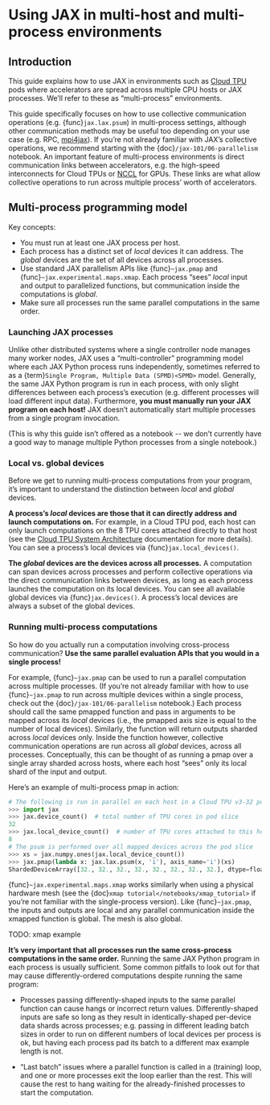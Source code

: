 # Using JAX in multi-host and multi-process environments

## Introduction

This guide explains how to use JAX in environments such as [Cloud
TPU](https://cloud.google.com/tpu) pods where accelerators are spread across
multiple CPU hosts or JAX processes. We’ll refer to these as “multi-process”
environments.

This guide specifically focuses on how to use collective communication
operations (e.g. {func}`jax.lax.psum`) in multi-process settings, although other
communication methods may be useful too depending on your use case (e.g. RPC,
[mpi4jax](https://github.com/mpi4jax/mpi4jax)). If you’re not already familiar
with JAX’s collective operations, we recommend starting with the
{doc}`/jax-101/06-parallelism` notebook. An important feature of multi-process
environments is direct communication links between accelerators, e.g. the
high-speed interconnects for Cloud TPUs or
[NCCL](https://developer.nvidia.com/nccl) for GPUs. These links are what allow
collective operations to run across multiple process’ worth of accelerators.


## Multi-process programming model

Key concepts:
*   You must run at least one JAX process per host.
*   Each process has a distinct set of _local_ devices it can address. The
    _global_ devices are the set of all devices across all processes.
*   Use standard JAX parallelism APIs like {func}`~jax.pmap` and
    {func}`~jax.experimental.maps.xmap`. Each process “sees” _local_ input and
    output to parallelized functions, but communication inside the computations
    is _global_.
*   Make sure all processes run the same parallel computations in the same
    order.


### Launching JAX processes

Unlike other distributed systems where a single controller node manages many
worker nodes, JAX uses a “multi-controller” programming model where each JAX
Python process runs independently, sometimes referred to as a
{term}`Single Program, Multiple Data (SPMD)<SPMD>` model. Generally, the same
JAX Python program is run in each process, with only slight differences between
each process’s execution (e.g. different processes will load different input
data). Furthermore, **you must manually run your JAX program on each host!** JAX
doesn’t automatically start multiple processes from a single program invocation.

(This is why this guide isn’t offered as a notebook -- we don’t currently have a
good way to manage multiple Python processes from a single notebook.)


### Local vs. global devices

Before we get to running multi-process computations from your program, it’s
important to understand the distinction between _local_ and _global_ devices.

**A process’s _local_ devices are those that it can directly address and launch
computations on.** For example, in a Cloud TPU pod, each host can only launch
computations on the 8 TPU cores attached directly to that host (see the [Cloud
TPU System Architecture](https://cloud.google.com/tpu/docs/system-architecture)
documentation for more details). You can see a process’s local devices via
{func}`jax.local_devices()`.

**The _global_ devices are the devices across all processes.** A computation can
span devices across processes and perform collective operations via the direct
communication links between devices, as long as each process launches the
computation on its local devices. You can see all available global devices via
{func}`jax.devices()`. A process’s local devices are always a subset of the
global devices.


### Running multi-process computations

So how do you actually run a computation involving cross-process communication?
**Use the same parallel evaluation APIs that you would in a single process!**

For example, {func}`~jax.pmap` can be used to run a parallel computation across
multiple processes. (If you’re not already familiar with how to use
{func}`~jax.pmap` to run across multiple devices within a single process, check
out the {doc}`/jax-101/06-parallelism` notebook.) Each process should call the
same pmapped function and pass in arguments to be mapped across its _local_
devices (i.e., the pmapped axis size is equal to the number of local
devices). Similarly, the function will return outputs sharded across _local_
devices only. Inside the function however, collective communication operations
are run across all _global_ devices, across all processes. Conceptually, this
can be thought of as running a pmap over a single array sharded across hosts,
where each host “sees” only its local shard of the input and output.

Here’s an example of multi-process pmap in action:

```python
# The following is run in parallel on each host in a Cloud TPU v3-32 pod slice
>>> import jax
>>> jax.device_count()  # total number of TPU cores in pod slice
32
>>> jax.local_device_count()  # number of TPU cores attached to this host
8
# The psum is performed over all mapped devices across the pod slice
>>> xs = jax.numpy.ones(jax.local_device_count())
>>> jax.pmap(lambda x: jax.lax.psum(x, 'i'), axis_name='i')(xs)
ShardedDeviceArray([32., 32., 32., 32., 32., 32., 32., 32.], dtype=float32)
```

{func}`~jax.experimental.maps.xmap` works similarly when using a physical
hardware mesh (see the {doc}`xmap tutorial</notebooks/xmap_tutorial>` if you’re
not familiar with the single-process version). Like {func}`~jax.pmap`, the
inputs and outputs are local and any parallel communication inside the xmapped
function is global. The mesh is also global.

TODO: xmap example

**It’s very important that all processes run the same cross-process computations
in the same order.** Running the same JAX Python program in each process is
usually sufficient. Some common pitfalls to look out for that may cause
differently-ordered computations despite running the same program:

*   Processes passing differently-shaped inputs to the same parallel function
    can cause hangs or incorrect return values. Differently-shaped inputs are
    safe so long as they result in identically-shaped per-device data shards
    across processes; e.g. passing in different leading batch sizes in order to
    run on different numbers of local devices per process is ok, but having each
    process pad its batch to a different max example length is not.

*   “Last batch” issues where a parallel function is called in a (training)
    loop, and one or more processes exit the loop earlier than the rest. This
    will cause the rest to hang waiting for the already-finished processes to
    start the computation.
